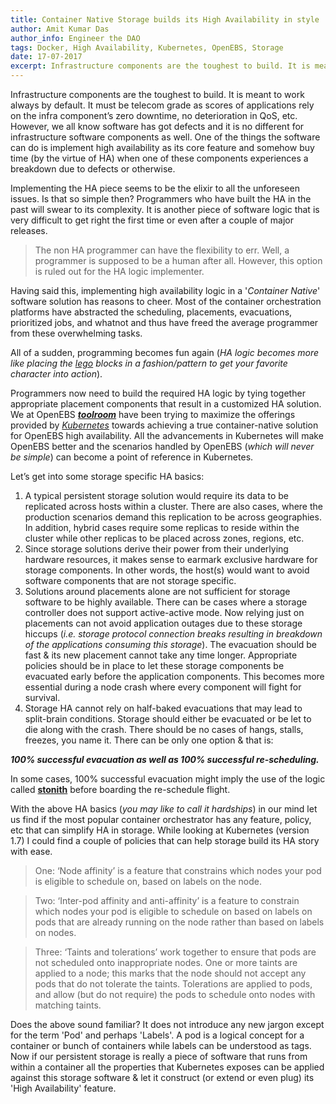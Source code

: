 ```yaml
---
title: Container Native Storage builds its High Availability in style
author: Amit Kumar Das
author_info: Engineer the DAO
tags: Docker, High Availability, Kubernetes, OpenEBS, Storage
date: 17-07-2017
excerpt: Infrastructure components are the toughest to build. It is meant to work always by default. 
---
```


Infrastructure components are the toughest to build. It is meant to work always by default. It must be telecom grade as scores of applications rely on the infra component’s zero downtime, no deterioration in QoS, etc. However, we all know software has got defects and it is no different for infrastructure software components as well. One of the things the software can do is implement high availability as its core feature and somehow buy time (by the virtue of HA) when one of these components experiences a breakdown due to defects or otherwise.

Implementing the HA piece seems to be the elixir to all the unforeseen issues. Is that so simple then? Programmers who have built the HA in the past will swear to its complexity. It is another piece of software logic that is very difficult to get right the first time or even after a couple of major releases.

> The non HA programmer can have the flexibility to err. Well, a programmer is supposed to be a human after all. However, this option is ruled out for the HA logic implementer.

Having said this, implementing high availability logic in a '*Container Native*' software solution has reasons to cheer. Most of the container orchestration platforms have abstracted the scheduling, placements, evacuations, prioritized jobs, and whatnot and thus have freed the average programmer from these overwhelming tasks.

All of a sudden, programming becomes fun again (*HA logic becomes more like placing the [lego](https://en.wikipedia.org/wiki/Lego) blocks in a fashion/pattern to get your favorite character into action*).

Programmers now need to build the required HA logic by tying together appropriate placement components that result in a customized HA solution. We at OpenEBS [***toolroom***](https://github.com/openebs/) have been trying to maximize the offerings provided by [*Kubernetes*](https://kubernetes.io/) towards achieving a true container-native solution for OpenEBS high availability. All the advancements in Kubernetes will make OpenEBS better and the scenarios handled by OpenEBS (*which will never be simple*) can become a point of reference in Kubernetes.

Let’s get into some storage specific HA basics:

1. A typical persistent storage solution would require its data to be replicated across hosts within a cluster. There are also cases, where the production scenarios demand this replication to be across geographies. In addition, hybrid cases require some replicas to reside within the cluster while other replicas to be placed across zones, regions, etc.
2. Since storage solutions derive their power from their underlying hardware resources, it makes sense to earmark exclusive hardware for storage components. In other words, the host(s) would want to avoid software components that are not storage specific.
3. Solutions around placements alone are not sufficient for storage software to be highly available. There can be cases where a storage controller does not support active-active mode. Now relying just on placements can not avoid application outages due to these storage hiccups (*i.e. storage protocol connection breaks resulting in breakdown of the applications consuming this storage*). The evacuation should be fast & its new placement cannot take any time longer. Appropriate policies should be in place to let these storage components be evacuated early before the application components. This becomes more essential during a node crash where every component will fight for survival.
4. Storage HA cannot rely on half-baked evacuations that may lead to split-brain conditions. Storage should either be evacuated or be let to die along with the crash. There should be no cases of hangs, stalls, freezes, you name it. There can be only one option & that is:

***100% successful evacuation as well as 100% successful re-scheduling.***

In some cases, 100% successful evacuation might imply the use of the logic called [**stonith**](https://en.wikipedia.org/wiki/STONITH) before boarding the re-schedule flight.

With the above HA basics (*you may like to call it hardships*) in our mind let us find if the most popular container orchestrator has any feature, policy, etc that can simplify HA in storage. While looking at Kubernetes (version 1.7) I could find a couple of policies that can help storage build its HA story with ease.

> One: ‘Node affinity’ is a feature that constrains which nodes your pod is eligible to schedule on, based on labels on the node.

> Two: ‘Inter-pod affinity and anti-affinity’ is a feature to constrain which nodes your pod is eligible to schedule on based on labels on pods that are already running on the node rather than based on labels on nodes.

> Three: ‘Taints and tolerations’ work together to ensure that pods are not scheduled onto inappropriate nodes. One or more taints are applied to a node; this marks that the node should not accept any pods that do not tolerate the taints. Tolerations are applied to pods, and allow (but do not require) the pods to schedule onto nodes with matching taints.

Does the above sound familiar? It does not introduce any new jargon except for the term 'Pod' and perhaps 'Labels'. A pod is a logical concept for a container or bunch of containers while labels can be understood as tags. Now if our persistent storage is really a piece of software that runs from within a container all the properties that Kubernetes exposes can be applied against this storage software & let it construct (or extend or even plug) its 'High Availability' feature.
